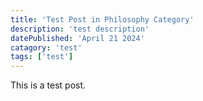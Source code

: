 ```yaml
---
title: 'Test Post in Philosophy Category'
description: 'test description'
datePublished: 'April 21 2024'
catagory: 'test'
tags: ['test']
---
```


This is a test post.
